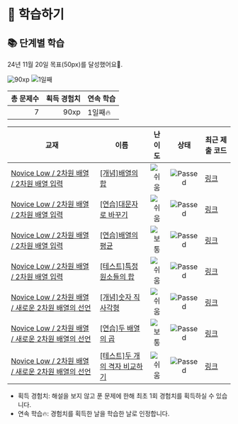 # 📖 학습하기

## 📚 단계별 학습
24년 11월 20일 목표(50px)를 달성했어요🥳.

![90xp](https://img.shields.io/badge/EXP-90xp-%235cb85c.svg?for-the-badge)
![1일째](https://img.shields.io/badge/연속학습-1일째-%23E34F26.svg?for-the-badge)

|총 문제수|획득 경험치|연속 학습|
|---:|---:|---|
7|90xp|1일째🔥|

|교재|이름|난이도|상태|최근 제출 코드|
|---|---|:---:|:---:|---|
|[Novice Low / 2차원 배열 / 2차원 배열 입력](https://www.codetree.ai/missions?missionId=4)|[[개념]배열의 합](https://www.codetree.ai/missions/4/problems/sum-of-array)|![쉬움][easy]|![Passed][passed]|[링크](https://github.com/doleebest/codetree-TILs/blob/main/241120/%EB%B0%B0%EC%97%B4%EC%9D%98%20%ED%95%A9/sum-of-array.py)|
|[Novice Low / 2차원 배열 / 2차원 배열 입력](https://www.codetree.ai/missions?missionId=4)|[[연습]대문자로 바꾸기](https://www.codetree.ai/missions/4/problems/change-to-capital)|![쉬움][easy]|![Passed][passed]|[링크](https://github.com/doleebest/codetree-TILs/blob/main/241120/%EB%8C%80%EB%AC%B8%EC%9E%90%EB%A1%9C%20%EB%B0%94%EA%BE%B8%EA%B8%B0/change-to-capital.py)|
|[Novice Low / 2차원 배열 / 2차원 배열 입력](https://www.codetree.ai/missions?missionId=4)|[[연습]배열의 평균](https://www.codetree.ai/missions/4/problems/ave-of-array)|![보통][medium]|![Passed][passed]|[링크](https://github.com/doleebest/codetree-TILs/blob/main/241120/%EB%B0%B0%EC%97%B4%EC%9D%98%20%ED%8F%89%EA%B7%A0/ave-of-array.py)|
|[Novice Low / 2차원 배열 / 2차원 배열 입력](https://www.codetree.ai/missions?missionId=4)|[[테스트]특정 원소들의 합](https://www.codetree.ai/missions/4/problems/sum-of-specific-elements)|![쉬움][easy]|![Passed][passed]|[링크](https://github.com/doleebest/codetree-TILs/blob/main/241120/%ED%8A%B9%EC%A0%95%20%EC%9B%90%EC%86%8C%EB%93%A4%EC%9D%98%20%ED%95%A9/sum-of-specific-elements.py)|
|[Novice Low / 2차원 배열 / 새로운 2차원 배열의 선언](https://www.codetree.ai/missions?missionId=4)|[[개념]숫자 직사각형](https://www.codetree.ai/missions/4/problems/rectangle-of-numbers)|![쉬움][easy]|![Passed][passed]|[링크](https://github.com/doleebest/codetree-TILs/blob/main/241120/%EC%88%AB%EC%9E%90%20%EC%A7%81%EC%82%AC%EA%B0%81%ED%98%95/rectangle-of-numbers.py)|
|[Novice Low / 2차원 배열 / 새로운 2차원 배열의 선언](https://www.codetree.ai/missions?missionId=4)|[[연습]두 배열의 곱](https://www.codetree.ai/missions/4/problems/multiple-of-two-arrays)|![보통][medium]|![Passed][passed]|[링크](https://github.com/doleebest/codetree-TILs/blob/main/241120/%EB%91%90%20%EB%B0%B0%EC%97%B4%EC%9D%98%20%EA%B3%B1/multiple-of-two-arrays.py)|
|[Novice Low / 2차원 배열 / 새로운 2차원 배열의 선언](https://www.codetree.ai/missions?missionId=4)|[[테스트]두 개의 격자 비교하기](https://www.codetree.ai/missions/4/problems/compare-two-grid)|![쉬움][easy]|![Passed][passed]|[링크](https://github.com/doleebest/codetree-TILs/blob/main/241120/%EB%91%90%20%EA%B0%9C%EC%9D%98%20%EA%B2%A9%EC%9E%90%20%EB%B9%84%EA%B5%90%ED%95%98%EA%B8%B0/compare-two-grid.py)|


* 획득 경험치: 해설을 보지 않고 푼 문제에 한해 최초 1회 경험치를 획득하실 수 있습니다.
* 연속 학습🔥: 경험치를 획득한 날을 학습한 날로 인정합니다.










[b5]: https://img.shields.io/badge/Bronze_5-%235D3E31.svg
[b4]: https://img.shields.io/badge/Bronze_4-%235D3E31.svg
[b3]: https://img.shields.io/badge/Bronze_3-%235D3E31.svg
[b2]: https://img.shields.io/badge/Bronze_2-%235D3E31.svg
[b1]: https://img.shields.io/badge/Bronze_1-%235D3E31.svg
[s5]: https://img.shields.io/badge/Silver_5-%23394960.svg
[s4]: https://img.shields.io/badge/Silver_4-%23394960.svg
[s3]: https://img.shields.io/badge/Silver_3-%23394960.svg
[s2]: https://img.shields.io/badge/Silver_2-%23394960.svg
[s1]: https://img.shields.io/badge/Silver_1-%23394960.svg
[g5]: https://img.shields.io/badge/Gold_5-%23FFC433.svg
[g4]: https://img.shields.io/badge/Gold_4-%23FFC433.svg
[g3]: https://img.shields.io/badge/Gold_3-%23FFC433.svg
[g2]: https://img.shields.io/badge/Gold_2-%23FFC433.svg
[g1]: https://img.shields.io/badge/Gold_1-%23FFC433.svg
[p5]: https://img.shields.io/badge/Platinum_5-%2376DDD8.svg
[p4]: https://img.shields.io/badge/Platinum_4-%2376DDD8.svg
[p3]: https://img.shields.io/badge/Platinum_3-%2376DDD8.svg
[p2]: https://img.shields.io/badge/Platinum_2-%2376DDD8.svg
[p1]: https://img.shields.io/badge/Platinum_1-%2376DDD8.svg
[passed]: https://img.shields.io/badge/Passed-%23009D27.svg
[failed]: https://img.shields.io/badge/Failed-%23D24D57.svg
[easy]: https://img.shields.io/badge/쉬움-%235cb85c.svg?for-the-badge
[medium]: https://img.shields.io/badge/보통-%23FFC433.svg?for-the-badge
[hard]: https://img.shields.io/badge/어려움-%23D24D57.svg?for-the-badge